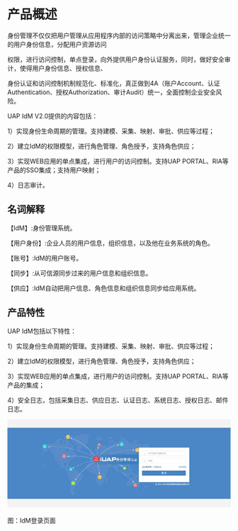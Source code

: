 # 产品概述

身份管理不仅仅把用户管理从应用程序内部的访问策略中分离出来，管理企业统一的用户身份信息，分配用户资源访问

权限，进行访问控制，单点登录，向外提供用户身份认证服务，同时，做好安全审计，使得用户身份信息、授权信息、

身份认证和访问控制机制规范化、标准化，真正做到4A（账户Account、认证Authentication、授权Authorization、审计Audit）统一，全面控制企业安全风险。

UAP IdM V2.0提供的内容包括：

1）实现身份生命周期的管理。支持建模、采集、映射、审批、供应等过程；

2）建立IdM的权限模型，进行角色管理、角色授予，支持角色供应；

3）实现WEB应用的单点集成，进行用户的访问控制。支持UAP PORTAL、RIA等产品的SSO集成；支持用户映射；

4）日志审计。

## 名词解释

【IdM】:身份管理系统。

【用户身份】:企业人员的用户信息，组织信息，以及他在业务系统的角色。

【账号】:IdM的用户账号。

【同步】:从可信源同步过来的用户信息和组织信息。

【供应】:IdM自动把用户信息、角色信息和组织信息同步给应用系统。

## 产品特性

UAP IdM包括以下特性：

1）实现身份生命周期的管理。支持建模、采集、映射、审批、供应等过程；

2）建立IdM的权限模型，进行角色管理、角色授予，支持角色供应；

3）实现WEB应用的单点集成，进行用户的访问控制。支持UAP PORTAL、RIA等产品的集成；

4）安全日志，包括采集日志、供应日志、认证日志、系统日志、授权日志、邮件日志。 

![](/articles/idm/1-/images/image2.png)

图：IdM登录页面



